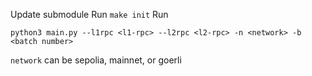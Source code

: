 Update submodule
Run `make init`
Run
```
python3 main.py --l1rpc <l1-rpc> --l2rpc <l2-rpc> -n <network> -b <batch number>
```

`network` can be sepolia, mainnet, or goerli